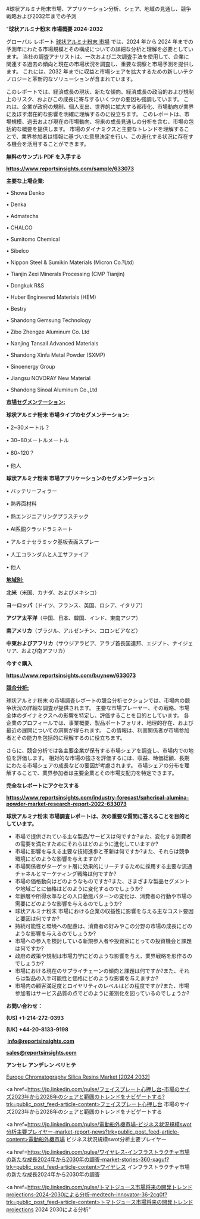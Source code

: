 #球状アルミナ粉末市場、アプリケーション分析、シェア、地域の見通し、競争戦略および2032年までの予測

"<strong>球状アルミナ粉末 市場概要 2024-2032</strong>

グローバル レポート <a href=https://www.reportsinsights.com/sample/633073>球状アルミナ粉末 市場</a> では、2024 年から 2024 年までの予測年にわたる市場規模とその構成についての詳細な分析と理解を必要としています。 当社の調査アナリストは、一次および二次調査手法を使用して、企業に関連する過去の傾向と現在の市場状況を調査し、重要な洞察と市場予測を提供します。 これには、2032 年までに収益と市場シェアを拡大​​するための新しいテクノロジーと革新的なソリューションが含まれています。

このレポートでは、経済成長の現状、新たな傾向、経済成長の政治的および規制上のリスク、およびこの成長に寄与するいくつかの要因も強調しています。 これは、企業が政府の規制、個人支出、世界的に拡大する都市化、市場動向が業界に及ぼす潜在的な影響を明確に理解するのに役立ちます。 このレポートは、市場規模、過去および現在の市場動向、将来の成長見通しの分析を含む、市場の包括的な概要を提供します。 市場のダイナミクスと主要なトレンドを理解することで、業界参加者は情報に基づいた意思決定を行い、この進化する状況に存在する機会を活用することができます。

<strong><b>無料のサンプル PDF を入手する</b></strong>

<a href=https://www.reportsinsights.com/sample/633073><strong><u>https://www.reportsinsights.com/sample/633073</u></strong></a>

<strong>主要な上場企業:</strong>

• Showa Denko

• Denka

• Admatechs

• CHALCO

• Sumitomo Chemical

• Sibelco

• Nippon Steel & Sumikin Materials (Micron Co.?Ltd)

• Tianjin Zexi Minerals Processing (CMP Tianjin)

• Dongkuk R&S

• Huber Engineered Materials (HEM)

• Bestry

• Shandong Gemsung Technology

• Zibo Zhengze Aluminum Co. Ltd

• Nanjing Tansail Advanced Materials

• Shandong Xinfa Metal Powder (SXMP)

• Sinoenergy Group

• Jiangsu NOVORAY New Material

• Shandong Sinoal Aluminum Co.,Ltd

<strong><u>市場セグメンテーション</u></strong><strong><u>:</u></strong>

<strong>球状アルミナ粉末 市場タイプのセグメンテーション:</strong>

• 2~30メートル？

• 30~80メートルメートル

• 80~120？

• 他人

<strong>球状アルミナ粉末 市場アプリケーションのセグメンテーション:</strong>

• バッテリーフィラー

• 熱界面材料

• 熱エンジニアリングプラスチック

• Al系銅クラッドラミネート

• アルミナセラミック基板表面スプレー

• 人工コランダムと人工サファイア

• 他人

<strong><u>地域別</u></strong><strong><u>:</u></strong>

<strong>北米</strong>（米国、カナダ、およびメキシコ）

<strong>ヨーロッパ</strong>（ドイツ、フランス、英国、ロシア、イタリア）

<strong>アジア太平洋</strong>（中国、日本、韓国、インド、東南アジア）

<strong>南アメリカ</strong>（ブラジル、アルゼンチン、コロンビアなど）

<strong>中東およびアフリカ</strong>（サウジアラビア、アラブ首長国連邦、エジプト、ナイジェリア、および南アフリカ）

<strong>今すぐ購入</strong>

<a href=https://www.reportsinsights.com/buynow/633073><strong><u>https://www.reportsinsights.com/buynow/633073</u></strong></a>

<strong><u>競合分析:</u></strong>

球状アルミナ粉末 の市場調査レポートの競合分析セクションでは、市場内の競争状況の詳細な調査が提供されます。 主要な市場プレーヤー、その戦略、市場全体のダイナミクスへの影響を特定し、評価することを目的としています。 各企業のプロフィールでは、事業概要、製品ポートフォリオ、地理的存在、および最近の展開についての洞察が得られます。 この情報は、利害関係者が市場参加者とその能力を包括的に理解するのに役立ちます。

さらに、競合分析では各主要企業が保有する市場シェアを調査し、市場内での地位を評価します。 相対的な市場の強さを評価するには、収益、時価総額、長期にわたる市場シェアの成長などの要因が考慮されます。 市場シェアの分布を理解することで、業界参加者は主要企業とその市場支配力を特定できます。

<strong>完全なレポートにアクセスする</strong>

<a href=https://www.reportsinsights.com/industry-forecast/spherical-alumina-powder-market-research-report-2022-633073><strong><u><b>https://www.reportsinsights.com/industry-forecast/spherical-alumina-powder-market-research-report-2022-633073</b></u></strong></a>

<strong><b>球状アルミナ粉末 市場調査レポートは、次の重要な質問に答えることを目的としています。</b></strong>
<ul>
  <li>市場で提供されている主な製品/サービスは何ですか?また、変化する消費者の需要を満たすためにそれらはどのように進化していますか?</li>
  <li>市場に影響を与える主要な技術進歩と革新は何ですか?また、それらは競争環境にどのような影響を与えますか?</li>
  <li>市場関係者がターゲット層に効果的にリーチするために採用する主要な流通チャネルとマーケティング戦略は何ですか?</li>
  <li>市場の価格動向はどのようなものですか?また、さまざまな製品セグメントや地域ごとに価格はどのように変化するのでしょうか?</li>
  <li>年齢層や所得水準などの人口動態パターンの変化は、消費者の行動や市場の需要にどのような影響を与えるのでしょうか?</li>
  <li>球状アルミナ粉末 市場における企業の収益性に影響を与える主なコスト要因と要因は何ですか?</li>
  <li>持続可能性と環境への配慮は、消費者の好みやこの分野の市場の成長にどのような影響を与えるのでしょうか?</li>
  <li>市場への参入を検討している新規参入者や投資家にとっての投資機会と課題は何ですか?</li>
  <li>政府の政策や規制は市場力学にどのような影響を与え、業界戦略を形作るのでしょうか?</li>
  <li>市場における現在のサプライチェーンの傾向と課題は何ですか?また、それらは製品の入手可能性と価格にどのような影響を与えますか?</li>
  <li>市場内の顧客満足度とロイヤリティのレベルはどの程度ですか?また、市場参加者はサービス品質の点でどのように差別化を図っているのでしょうか?</li>
</ul>
<strong>お問い合わせ：</strong>

<strong>(US) +1-214-272-0393</strong>

<strong>(UK) +44-20-8133-9198</strong>

<strong> </strong><a href=info@reportsinsights.com><strong><u>info@reportsinsights.com</u></strong></a>

<a href=sales@reportsinsights.com><strong><u>sales@reportsinsights.com</u></strong></a>

<strong>アンセレ アンデレン ベリヒテ</strong>

<a href=https://www.linkedin.com/pulse/europe-chromatography-silica-resins-markets-strategic-1c1wf/>Europe Chromatography Silica Resins Market [2024 2032]</a>

<a href=https://jp.linkedin.com/pulse/フェイスプレート心押し台-市場のサイズ2023年から2028年のシェアと範囲のトレンドをナビゲートする?trk=public_post_feed-article-content>フェイスプレート心押し台 市場のサイズ2023年から2028年のシェアと範囲のトレンドをナビゲートする</a>

<a href=https://jp.linkedin.com/pulse/電動船外機市場-ビジネス状況規模swot分析主要プレイヤー-market-report-news?trk=public_post_feed-article-content>電動船外機市場 ビジネス状況規模swot分析主要プレイヤー</a>

<a href=https://jp.linkedin.com/pulse/ワイヤレス-インフラストラクチャ市場の新たな成長2024年から2030年の調査-market-stories-360-xaguf?trk=public_post_feed-article-content>ワイヤレス インフラストラクチャ市場の新たな成長2024年から2030年の調査</a>

<a href=https://jp.linkedin.com/pulse/トマトジュース市場将来の開発トレンドprojections-2024-2030による分析-medtech-innovator-36-2cq0f?trk=public_post_feed-article-content>トマトジュース市場将来の開発トレンドprojections 2024 2030による分析</a>"
